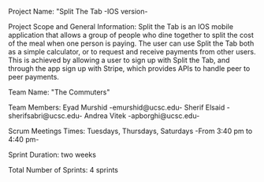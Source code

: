 Project Name: "Split The Tab -IOS version-

Project Scope and General Information:
Split the Tab is an IOS mobile application that allows a group of people who dine together to split the cost of the meal when one person is paying. The user can use Split the Tab both as a simple calculator, or to request and receive payments from other users.
This is achieved by allowing a user to sign up with Split the Tab, and through the app sign up with Stripe, which provides APIs to handle peer to peer payments.

Team Name: "The Commuters"

Team Members: Eyad Murshid    -emurshid@ucsc.edu-
              Sherif Elsaid   -sherifsabri@ucsc.edu-
              Andrea Vitek    -apborghi@ucsc.edu-

Scrum Meetings Times: Tuesdays, Thursdays, Saturdays -From 3:40 pm to 4:40 pm-

Sprint Duration: two weeks

Total Number of Sprints: 4 sprints

